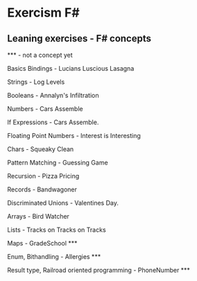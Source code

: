 # Exercism F#

## Leaning exercises - F# concepts

*** - not a concept yet

Basics Bindings - Lucians Luscious Lasagna

Strings - Log Levels

Booleans - Annalyn's Infiltration

Numbers - Cars Assemble

If Expressions - Cars Assemble.

Floating Point Numbers - Interest is Interesting

Chars - Squeaky Clean

Pattern Matching - Guessing Game

Recursion - Pizza Pricing

Records - Bandwagoner

Discriminated Unions  - Valentines Day.

Arrays  - Bird Watcher

Lists - Tracks on Tracks on Tracks

Maps - GradeSchool  ***

Enum, Bithandling - Allergies ***

Result type, Railroad oriented programming - PhoneNumber ***
